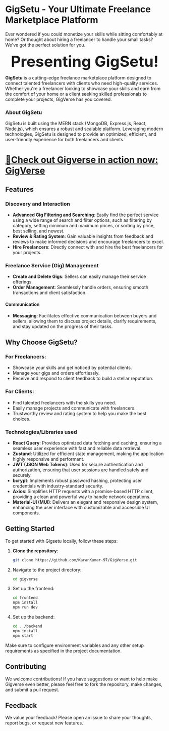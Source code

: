 # GigSetu - Your Ultimate Freelance Marketplace Platform

Ever wondered if you could monetize your skills while sitting comfortably at home? Or thought about hiring a freelancer to handle your small tasks? We've got the perfect solution for you. 


<p align="center"><strong><font size="+5">Presenting GigSetu!</font></strong></p>

**GigSetu** is a cutting-edge freelance marketplace platform designed to connect talented freelancers with clients who need high-quality services. Whether you're a freelancer looking to showcase your skills and earn from the comfort of your home or a client seeking skilled professionals to complete your projects, GigVerse has you covered.

### About GigSetu

GigSetu is built using the MERN stack (MongoDB, Express.js, React, Node.js), which ensures a robust and scalable platform. Leveraging modern technologies, GigSetu is designed to provide an optimized, efficient, and user-friendly experience for both freelancers and clients.

# [🎉Check out Gigverse in action now: GigVerse](https://gig-verse.vercel.app)



## Features

### Discovery and Interaction
- **Advanced Gig Filtering and Searching**: Easily find the perfect service using a wide range of search and filter options, such as filtering by category, setting minimum and maximum prices, or sorting by price, best selling, and newest.
- **Review & Rating System**: Gain valuable insights from feedback and reviews to make informed decisions and encourage freelancers to excel.
- **Hire Freelancers**: Directly connect with and hire the best freelancers for your projects.

### Freelance Service (Gig) Management
- **Create and Delete Gigs**: Sellers can easily manage their service offerings.
- **Order Management**: Seamlessly handle orders, ensuring smooth transactions and client satisfaction.

#### Communication
- **Messaging**: Facilitates effective communication between buyers and sellers, allowing them to discuss project details, clarify requirements, and stay updated on the progress of their tasks.


## Why Choose GigSetu?

### For Freelancers:
- Showcase your skills and get noticed by potential clients.
- Manage your gigs and orders effortlessly.
- Receive and respond to client feedback to build a stellar reputation.

### For Clients:
- Find talented freelancers with the skills you need.
- Easily manage projects and communicate with freelancers.
- Trustworthy review and rating system to help you make the best choices.

### Technologies/Libraries used

- **React Query**: Provides optimized data fetching and caching, ensuring a seamless user experience with fast and reliable data retrieval.
- **Zustand**: Utilized for efficient state management, making the application highly responsive and performant.
- **JWT (JSON Web Tokens)**: Used for secure authentication and authorization, ensuring that user sessions are handled safely and securely.
- **bcrypt**: Implements robust password hashing, protecting user credentials with industry-standard security.
- **Axios**: Simplifies HTTP requests with a promise-based HTTP client, providing a clean and powerful way to handle network operations.
- **Material-UI (MUI)**: Delivers an elegant and responsive design system, enhancing the user interface with customizable and accessible UI components.


## Getting Started

To get started with Gigsetu locally, follow these steps:

1. **Clone the repository**:
   ```bash
   git clone https://github.com/KaranKumar-97/GigVerse.git

2. Navigate to the project directory:
   ```bash 
   cd gigverse

3. Set up the frontend:
    ```bash
    cd frontend
    npm install
    npm run dev

4. Set up the backend:
    ```bash
    cd ../backend
    npm install
    npm start

Make sure to configure environment variables and any other setup requirements as specified in the project documentation.

## Contributing
We welcome contributions! If you have suggestions or want to help make Gigverse even better, please feel free to fork the repository, make changes, and submit a pull request.

## Feedback
We value your feedback! Please open an issue to share your thoughts, report bugs, or request new features.







